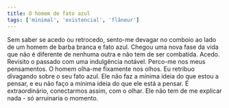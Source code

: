 ```yaml
---
title: O homem de fato azul
tags: ['minimal', 'existencial', 'flâneur']
---
```


Sem saber se acedo ou retrocedo, sento-me devagar no comboio ao lado de um homem de barba branca e fato azul. Chegou uma nova fase da vida que não é diferente de nenhuma outra e não tem de ser combatida. Acedo. Revisito o passado com uma indulgência notável. Perco-me nos meus pensamentos. O homem olha-me fixamente nos olhos. Eu retribuo divagando sobre o seu fato azul. Ele não faz a mínima ideia do que estou a pensar, e eu não faço a mínima ideia do que ele está a pensar. É extraordinário, conectarmos assim, com o olhar. Ele não tem de me explicar nada - só arruinaria o momento.